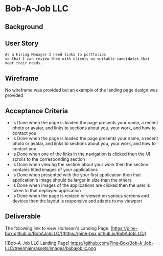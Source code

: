 # Bob-A-Job LLC

## Background

## User Story

```
As a Hiring Manager I need links to portfolios
so that I can review them with clients on suitable candidates that meet their needs. 
```

## Wireframe
No wireframe was provided but an example of the landing page design was provided


## Acceptance Criteria

* Is Done when the page is loaded the page presents your name, a recent photo or avatar, and links to sections about you, your work, and how to contact you
* Is Done when the page is loaded the page presents your name, a recent photo or avatar, and links to sections about you, your work, and how to contact you
* Is Done when one of the links in the navigation is clicked then the UI scrolls to the corresponding section
* Is Done when viewing the section about your work then the section contains titled images of your applications
* Is Done when presented with the your first application then that application's image should be larger in size than the others
* Is Done when images of the applications are clicked then the user is taken to that deployed application
* Is Done when the page is resized or viewed on various screens and devices then the layout is responsive and adapts to my viewport


## Deliverable

The following link to view Horiseon's Landing Page: [https://pine-box.github.io/BobAJobLLC/](https://pine-box.github.io/BobAJobLLC/)

![Bob-A-Job LLC Landing Page] https://github.com/Pine-Box/Bob-A-Job-LLC/tree/main/assets/images/bobajobllc.png
